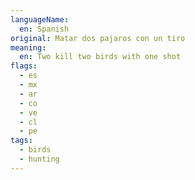 ```yaml
---
languageName:
  en: Spanish
original: Matar dos pajaros con un tiro
meaning:
  en: Two kill two birds with one shot
flags:
  - es
  - mx
  - ar
  - co
  - ve
  - cl
  - pe
tags:
  - birds
  - hunting
---
```

